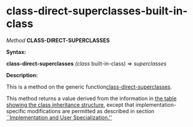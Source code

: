 class-direct-superclasses-built-in-class
========================================

*Method* **CLASS-DIRECT-SUPERCLASSES**

**Syntax:**

**class-direct-superclasses** *(class* built-in-class) => *superclasses*

**Description:**

This is a method on the generic function[class-direct-superclasses](/meta-object-protocol/class-direct-superclasses).

This method returns a value derived from the information in [the table showing the class inheritance structure](/meta-object-protocol/table-class-inheritance), except that implementation-specific modifications are permitted as described in section [``Implementation and User Specialization.''](/meta-object-protocol/implementation-and-user-specialization)
